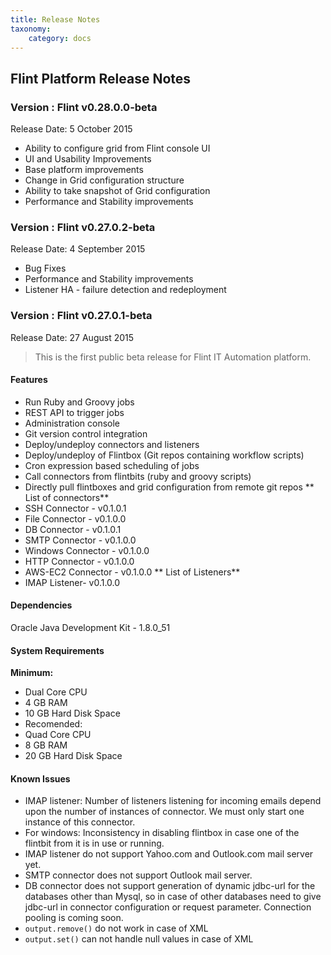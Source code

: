 ```yaml
---
title: Release Notes
taxonomy:
    category: docs
---
```

## Flint Platform Release Notes

### Version : Flint v0.28.0.0-beta
Release Date: 5 October 2015

* Ability to configure grid from Flint console UI
* UI and Usability Improvements
* Base platform improvements
* Change in Grid configuration structure
* Ability to take snapshot of Grid configuration
* Performance and Stability improvements

### Version : Flint v0.27.0.2-beta
Release Date: 4 September 2015

* Bug Fixes
* Performance and Stability improvements
* Listener HA - failure detection and redeployment

### Version : Flint v0.27.0.1-beta
Release Date: 27 August 2015

> This is the first public beta release for Flint IT Automation platform.

#### Features

* Run Ruby and Groovy jobs
* REST API to trigger jobs
* Administration console
* Git version control integration
* Deploy/undeploy connectors and listeners
* Deploy/undeploy of Flintbox (Git repos containing workflow scripts)
* Cron expression based scheduling of jobs
* Call connectors from flintbits (ruby and groovy scripts)
* Directly pull flintboxes and grid configuration from remote git repos
** List of connectors**
* SSH Connector - v0.1.0.1
* File Connector - v0.1.0.0
* DB Connector - v0.1.0.1
* SMTP Connector - v0.1.0.0
* Windows Connector - v0.1.0.0
* HTTP Connector - v0.1.0.0
* AWS-EC2 Connector - v0.1.0.0
** List of Listeners**
* IMAP Listener- v0.1.0.0

#### Dependencies
Oracle Java Development Kit - 1.8.0_51

#### System Requirements

**Minimum:**
* Dual Core CPU
* 4 GB RAM
* 10 GB Hard Disk Space
* Recomended:
* Quad Core CPU
* 8 GB RAM
* 20 GB Hard Disk Space

#### Known Issues

* IMAP listener: Number of listeners listening for incoming emails depend upon the number of instances of connector. We must only start one instance of this connector.
* For windows: Inconsistency in disabling flintbox in case one of the flintbit from it is in use or running.
* IMAP listener do not support Yahoo.com and Outlook.com mail server yet.
* SMTP connector does not support Outlook mail server.
* DB connector does not support generation of dynamic jdbc-url for the databases other than Mysql, so in case of other databases need to give jdbc-url in connector configuration or request parameter. Connection pooling is coming soon.
* `output.remove()` do not work in case of XML
* `output.set()` can not handle null values in case of XML

